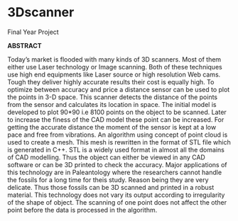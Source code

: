 # 3Dscanner
Final Year Project

<b>ABSTRACT</b>

Today’s market is flooded with many kinds of 3D scanners. Most of them either use Laser technology or Image scanning. Both of these techniques use high end equipments like Laser source or high resolution Web cams. Tough they deliver highly accurate results their cost is equally high. To optimize between accuracy and price a distance sensor can be used to plot the points in 3-D space. This scanner detects the distance of the points from the sensor and calculates its location in space. The initial model is developed to plot 90*90 i.e 8100 points on the object to be scanned. Later to increase the finess of the CAD model these point can be increased. For getting the accurate distance the moment of the sensor is kept at a low pace and free from vibrations. An algorithm using concept of point cloud is used to create a mesh. This mesh is rewritten in the format of STL file which is generated in C++. STL is a widely used format in almost all the domains of CAD modelling. Thus the object can either be viewed in any CAD software or can be 3D printed to check the accuracy. Major applications of this technology are in Paleantology where the researchers cannot handle the fossils for a long time for theis study. Reason being they are very delicate. Thus those fossils can be 3D scanned and printed in a robust material. This technology does not vary its output according to irregularity of the shape of object. The scanning of one point does not affect the other point before the data is processed in the algorithm.
